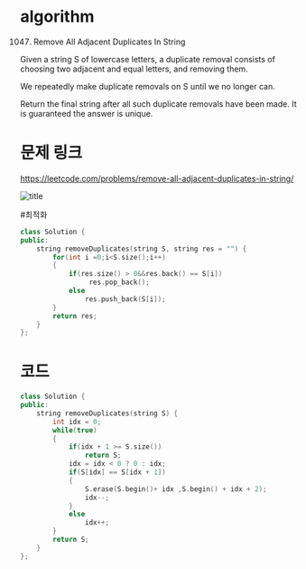 ﻿# algorithm 
1047. Remove All Adjacent Duplicates In String

Given a string S of lowercase letters, a duplicate removal consists of choosing two adjacent and equal letters, and removing them.  

We repeatedly make duplicate removals on S until we no longer can.  

Return the final string after all such duplicate removals have been made.  It is guaranteed the answer is unique.  

 
# 문제 링크  
https://leetcode.com/problems/remove-all-adjacent-duplicates-in-string/

![title](https://github.com/jungmin3834/algorithm/blob/master/image/remove-all-adjacent-duplicates-in-string.png)

#최적화
```cpp
class Solution {
public:
    string removeDuplicates(string S, string res = "") {    
        for(int i =0;i<S.size();i++)
        {
            if(res.size() > 0&&res.back() == S[i])
                 res.pop_back();
            else
                res.push_back(S[i]);
        }
        return res;
    }
};
```

# 코드

```cpp
class Solution {
public:
    string removeDuplicates(string S) {    
        int idx = 0;
        while(true)
        {
            if(idx + 1 >= S.size())
                return S;
            idx = idx < 0 ? 0 : idx;                   
            if(S[idx] == S[idx + 1])
            {
                S.erase(S.begin()+ idx ,S.begin() + idx + 2);
                idx--;
            }
            else
                idx++;
        }
        return S;
    }
};
```
